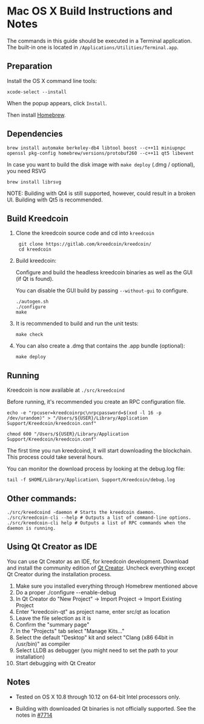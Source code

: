 Mac OS X Build Instructions and Notes
====================================
The commands in this guide should be executed in a Terminal application.
The built-in one is located in `/Applications/Utilities/Terminal.app`.

Preparation
-----------
Install the OS X command line tools:

`xcode-select --install`

When the popup appears, click `Install`.

Then install [Homebrew](http://brew.sh).

Dependencies
----------------------

    brew install automake berkeley-db4 libtool boost --c++11 miniupnpc openssl pkg-config homebrew/versions/protobuf260 --c++11 qt5 libevent

In case you want to build the disk image with `make deploy` (.dmg / optional), you need RSVG

    brew install librsvg

NOTE: Building with Qt4 is still supported, however, could result in a broken UI. Building with Qt5 is recommended.

Build Kreedcoin
------------------------

1. Clone the kreedcoin source code and cd into `kreedcoin`

        git clone https://gitlab.com/kreedcoin/kreedcoin/
        cd kreedcoin

2.  Build kreedcoin:

    Configure and build the headless kreedcoin binaries as well as the GUI (if Qt is found).

    You can disable the GUI build by passing `--without-gui` to configure.

        ./autogen.sh
        ./configure
        make

3.  It is recommended to build and run the unit tests:

        make check

4.  You can also create a .dmg that contains the .app bundle (optional):

        make deploy

Running
-------

Kreedcoin is now available at `./src/kreedcoind`

Before running, it's recommended you create an RPC configuration file.

    echo -e "rpcuser=kreedcoinrpc\nrpcpassword=$(xxd -l 16 -p /dev/urandom)" > "/Users/${USER}/Library/Application Support/Kreedcoin/kreedcoin.conf"

    chmod 600 "/Users/${USER}/Library/Application Support/Kreedcoin/kreedcoin.conf"

The first time you run kreedcoind, it will start downloading the blockchain. This process could take several hours.

You can monitor the download process by looking at the debug.log file:

    tail -f $HOME/Library/Application\ Support/Kreedcoin/debug.log

Other commands:
-------

    ./src/kreedcoind -daemon # Starts the kreedcoin daemon.
    ./src/kreedcoin-cli --help # Outputs a list of command-line options.
    ./src/kreedcoin-cli help # Outputs a list of RPC commands when the daemon is running.

Using Qt Creator as IDE
------------------------
You can use Qt Creator as an IDE, for kreedcoin development.
Download and install the community edition of [Qt Creator](https://www.qt.io/download/).
Uncheck everything except Qt Creator during the installation process.

1. Make sure you installed everything through Homebrew mentioned above
2. Do a proper ./configure --enable-debug
3. In Qt Creator do "New Project" -> Import Project -> Import Existing Project
4. Enter "kreedcoin-qt" as project name, enter src/qt as location
5. Leave the file selection as it is
6. Confirm the "summary page"
7. In the "Projects" tab select "Manage Kits..."
8. Select the default "Desktop" kit and select "Clang (x86 64bit in /usr/bin)" as compiler
9. Select LLDB as debugger (you might need to set the path to your installation)
10. Start debugging with Qt Creator

Notes
-----

* Tested on OS X 10.8 through 10.12 on 64-bit Intel processors only.

* Building with downloaded Qt binaries is not officially supported. See the notes in [#7714](https://github.com/bitcoin/bitcoin/issues/7714)
